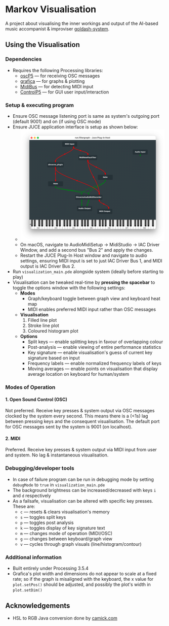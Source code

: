 # Markov Visualisation

A project about visualising the inner workings and output of the AI-based music accompanist & improviser [goldash-system](https://github.com/yeeking/goldash-system).

## Using the Visualisation

### Dependencies

* Requires the following Processing libraries: 
	* [oscP5](http://www.sojamo.de/libraries/oscP5/) — for receiving OSC messages
	* [grafica](https://jagracar.com/grafica.php) — for graphs & plotting
	* [MidiBus](http://www.smallbutdigital.com/projects/themidibus/) — for detecting MIDI input
	* [ControlP5](https://www.sojamo.de/libraries/controlP5/) — for GUI user input/interaction

### Setup & executing program

* Ensure OSC message listening port is same as system's outgoing port (default 9001) and on (if using OSC mode)
* Ensure JUCE application interface is setup as shown below:
	* <img src="img/juceapp.png" alt="JUCE Application Setup" style="zoom:50%;" />
	* On macOS, navigate to AudioMidiSetup → MidiStudio → IAC Driver Window, and add a second bus "Bus 2" and apply the changes.
	* Restart the JUCE Plug-In Host window and navigate to audio settings, ensuring MIDI input is set to just IAC Driver Bus 1, and MIDI output is IAC Driver Bus 2.
* Run `visualization_main.pde` alongside system (ideally before starting to play)
* Visualisation can be tweaked real-time by **pressing the spacebar** to toggle the options window with the following settings:
  * **Modes**
  	* Graph/keyboard toggle between graph view and keyboard heat map
  	* MIDI enables preferred MIDI input rather than OSC messages
  * **Visualisation**
  	1. Filled line plot
  	2. Stroke line plot
  	3. Coloured histogram plot
  * **Options**
  	* Split keys — enable splitting keys in favour of overlapping colour
  	* Post-analysis — enable viewing of entire performance statistics
  	* Key signature — enable visualisation's guess of current key signature based on input
  	* Frequency labels — enable normalized frequency labels of keys
  	* Moving averages — enable points on visualisation that display average location on keyboard for human/system
### Modes of Operation

#### 1. Open Sound Control (OSC)

Not preferred. Receive key presses & system output via OSC messages clocked by the system every second. This means there is a (<1s) lag between pressing keys and the consequent visualisation. The default port for OSC messages sent by the system is 9001 (on localhost).

#### 2. MIDI

Preferred. Receive key presses & system output via MIDI input from user and system. No lag & instantaneous visualisation.

### Debugging/developer tools

* In case of failure program can be run in debugging mode by setting `debugMode` to `true` in `visualization_main.pde`
* The background brightness can be increased/decreased with keys `i` and `d` respectively
* As a failsafe, visualisation can be altered with specific key presses. These are:
	* `c` — resets & clears visualisation's memory
	* `s` — toggles split keys
	* `p` — toggles post analysis 
	* `k` — toggles display of key signature text
	* `m` — changes mode of operation (MIDI/OSC)
	* `g` — changes between keyboard/graph view
	* `v` — cycles through graph visuals (line/histogram/contour)

### Additional information

* Built entirely under Processing 3.5.4
* Grafica's plot width and dimensions do not appear to scale at a fixed rate; so if the graph is misaligned with the keyboard, the x value for `plot.setPos()` should be adjusted, and possibly the plot's width in `plot.setDim()`

## Acknowledgements

* HSL to RGB Java conversion done by [camick.com](http://www.camick.com/java/source/HSLColor.java)
